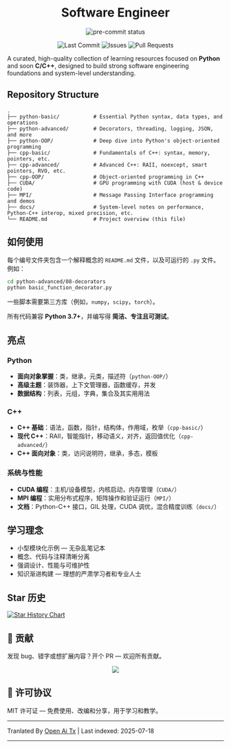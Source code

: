 <div align="center">
  <h1>Software Engineer</h1>
  <p>
    <img src="https://img.shields.io/github/actions/workflow/status/mrshaw01/software-engineer/pre-commit.yml?branch=main&label=pre-commit&logo=pre-commit&logoColor=white" alt="pre-commit status">
  </p>

  <p>
    <img src="https://img.shields.io/github/last-commit/mrshaw01/software-engineer" alt="Last Commit">
    <img src="https://img.shields.io/github/issues/mrshaw01/software-engineer" alt="Issues">
    <img src="https://img.shields.io/github/issues-pr/mrshaw01/software-engineer" alt="Pull Requests">
  </p>
</div>

A curated, high-quality collection of learning resources focused on **Python** and soon **C/C++**, designed to build strong software engineering foundations and system-level understanding.

## Repository Structure

```text
.
├── python-basic/           # Essential Python syntax, data types, and operations
├── python-advanced/        # Decorators, threading, logging, JSON, and more
├── python-OOP/             # Deep dive into Python's object-oriented programming
├── cpp-basic/              # Fundamentals of C++: syntax, memory, pointers, etc.
├── cpp-advanced/           # Advanced C++: RAII, noexcept, smart pointers, RVO, etc.
├── cpp-OOP/                # Object-oriented programming in C++
├── CUDA/                   # GPU programming with CUDA (host & device code)
├── MPI/                    # Message Passing Interface programming and demos
├── docs/                   # System-level notes on performance, Python-C++ interop, mixed precision, etc.
└── README.md               # Project overview (this file)
```
## 如何使用

每个编号文件夹包含一个解释概念的 `README.md` 文件，以及可运行的 `.py` 文件。例如：


```bash
cd python-advanced/08-decorators
python basic_function_decorator.py
```
一些脚本需要第三方库（例如，`numpy`，`scipy`，`torch`）。

所有代码兼容 **Python 3.7+**，并编写得 **简洁、专注且可测试**。

## 亮点

### Python

- **面向对象掌握**：类，继承，元类，描述符（`python-OOP/`）
- **高级主题**：装饰器，上下文管理器，函数缓存，并发
- **数据结构**：列表，元组，字典，集合及其实用用法

### C++

- **C++ 基础**：语法，函数，指针，结构体，作用域，枚举（`cpp-basic/`）
- **现代 C++**：RAII，智能指针，移动语义，对齐，返回值优化（`cpp-advanced/`）
- **C++ 面向对象**：类，访问说明符，继承，多态，模板

### 系统与性能

- **CUDA 编程**：主机/设备模型，内核启动，内存管理（`CUDA/`）
- **MPI 编程**：实用分布式程序，矩阵操作和验证运行（`MPI/`）
- **文档**：Python-C++ 接口，GIL 处理，CUDA 调优，混合精度训练（`docs/`）

## 学习理念

- 小型模块化示例 — 无杂乱笔记本
- 概念、代码与注释清晰分离
- 强调设计、性能与可维护性
- 知识渐进构建 — 理想的严肃学习者和专业人士

## Star 历史

<a href="https://www.star-history.com/#mrshaw01/software-engineer&Date">
 <picture>
   <source media="(prefers-color-scheme: dark)" srcset="https://api.star-history.com/svg?repos=mrshaw01/software-engineer&type=Date&theme=dark" />
   <source media="(prefers-color-scheme: light)" srcset="https://api.star-history.com/svg?repos=mrshaw01/software-engineer&type=Date" />
   <img alt="Star History Chart" src="https://api.star-history.com/svg?repos=mrshaw01/software-engineer&type=Date" />
 </picture>
</a>

## 🤝 贡献

发现 bug、错字或想扩展内容？开个 PR — 欢迎所有贡献。

<p align="center">
  <a href="https://github.com/mrshaw01/software-engineer/graphs/contributors">
    <img src="https://contrib.rocks/image?repo=mrshaw01/software-engineer" />
  </a>
</p>

## 📄 许可协议

MIT 许可证 — 免费使用、改编和分享，用于学习和教学。



---

Tranlated By [Open Ai Tx](https://github.com/OpenAiTx/OpenAiTx) | Last indexed: 2025-07-18

---